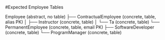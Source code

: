 #Expected Employee Tables

Employee (abstract, no table)
├── ContractualEmployee (concrete, table, alias PK)
│   ├── Instructor (concrete, table)
│   └── Ta (concrete, table)
└── PermanentEmployee (concrete, table, email PK)
├── SoftwareDeveloper (concrete, table)
└── ProgramManager (concrete, table)